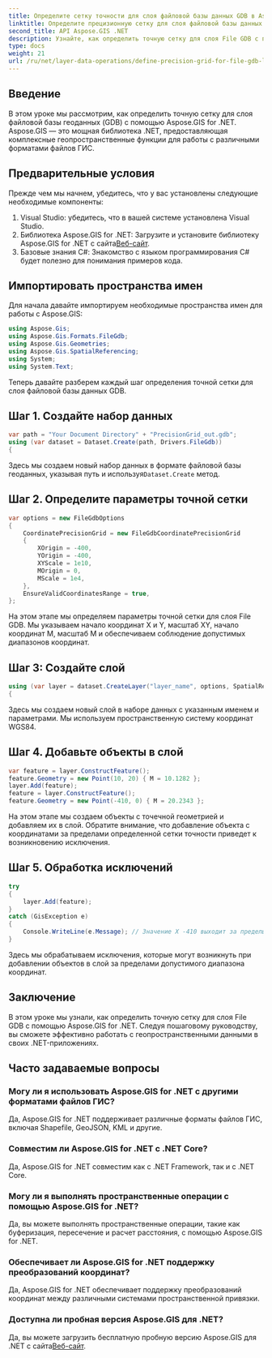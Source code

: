 ```yaml
---
title: Определите сетку точности для слоя файловой базы данных GDB в Aspose.GIS
linktitle: Определите прецизионную сетку для слоя файловой базы данных GDB
second_title: API Aspose.GIS .NET
description: Узнайте, как определить точную сетку для слоя File GDB с помощью Aspose.GIS for .NET. Следуйте нашему пошаговому руководству.
type: docs
weight: 21
url: /ru/net/layer-data-operations/define-precision-grid-for-file-gdb-layer/
---
```

## Введение
В этом уроке мы рассмотрим, как определить точную сетку для слоя файловой базы геоданных (GDB) с помощью Aspose.GIS for .NET. Aspose.GIS — это мощная библиотека .NET, предоставляющая комплексные геопространственные функции для работы с различными форматами файлов ГИС.
## Предварительные условия
Прежде чем мы начнем, убедитесь, что у вас установлены следующие необходимые компоненты:
1. Visual Studio: убедитесь, что в вашей системе установлена Visual Studio.
2.  Библиотека Aspose.GIS for .NET: Загрузите и установите библиотеку Aspose.GIS for .NET с сайта[Веб-сайт](https://releases.aspose.com/gis/net/).
3. Базовые знания C#: Знакомство с языком программирования C# будет полезно для понимания примеров кода.
## Импортировать пространства имен
Для начала давайте импортируем необходимые пространства имен для работы с Aspose.GIS:
```csharp
using Aspose.Gis;
using Aspose.Gis.Formats.FileGdb;
using Aspose.Gis.Geometries;
using Aspose.Gis.SpatialReferencing;
using System;
using System.Text;
```
Теперь давайте разберем каждый шаг определения точной сетки для слоя файловой базы данных GDB.
## Шаг 1. Создайте набор данных
```csharp
var path = "Your Document Directory" + "PrecisionGrid_out.gdb";
using (var dataset = Dataset.Create(path, Drivers.FileGdb))
{
```
 Здесь мы создаем новый набор данных в формате файловой базы геоданных, указывая путь и используя`Dataset.Create` метод.
## Шаг 2. Определите параметры точной сетки
```csharp
var options = new FileGdbOptions
{
    CoordinatePrecisionGrid = new FileGdbCoordinatePrecisionGrid
    {
        XOrigin = -400,
        YOrigin = -400,
        XYScale = 1e10,
        MOrigin = 0,
        MScale = 1e4,
    },
    EnsureValidCoordinatesRange = true,
};
```
На этом этапе мы определяем параметры точной сетки для слоя File GDB. Мы указываем начало координат X и Y, масштаб XY, начало координат M, масштаб M и обеспечиваем соблюдение допустимых диапазонов координат.
## Шаг 3: Создайте слой
```csharp
using (var layer = dataset.CreateLayer("layer_name", options, SpatialReferenceSystem.Wgs84))
{
```
Здесь мы создаем новый слой в наборе данных с указанным именем и параметрами. Мы используем пространственную систему координат WGS84.
## Шаг 4. Добавьте объекты в слой
```csharp
var feature = layer.ConstructFeature();
feature.Geometry = new Point(10, 20) { M = 10.1282 };
layer.Add(feature);
feature = layer.ConstructFeature();
feature.Geometry = new Point(-410, 0) { M = 20.2343 };
```
На этом этапе мы создаем объекты с точечной геометрией и добавляем их в слой. Обратите внимание, что добавление объекта с координатами за пределами определенной сетки точности приведет к возникновению исключения.
## Шаг 5. Обработка исключений
```csharp
try
{
    layer.Add(feature);
}
catch (GisException e)
{
    Console.WriteLine(e.Message); // Значение X -410 выходит за пределы допустимого диапазона.
}
```
Здесь мы обрабатываем исключения, которые могут возникнуть при добавлении объектов в слой за пределами допустимого диапазона координат.
## Заключение
В этом уроке мы узнали, как определить точную сетку для слоя File GDB с помощью Aspose.GIS for .NET. Следуя пошаговому руководству, вы сможете эффективно работать с геопространственными данными в своих .NET-приложениях.
## Часто задаваемые вопросы
### Могу ли я использовать Aspose.GIS for .NET с другими форматами файлов ГИС?
Да, Aspose.GIS for .NET поддерживает различные форматы файлов ГИС, включая Shapefile, GeoJSON, KML и другие.
### Совместим ли Aspose.GIS for .NET с .NET Core?
Да, Aspose.GIS for .NET совместим как с .NET Framework, так и с .NET Core.
### Могу ли я выполнять пространственные операции с помощью Aspose.GIS for .NET?
Да, вы можете выполнять пространственные операции, такие как буферизация, пересечение и расчет расстояния, с помощью Aspose.GIS for .NET.
### Обеспечивает ли Aspose.GIS for .NET поддержку преобразований координат?
Да, Aspose.GIS for .NET обеспечивает поддержку преобразований координат между различными системами пространственной привязки.
### Доступна ли пробная версия Aspose.GIS для .NET?
Да, вы можете загрузить бесплатную пробную версию Aspose.GIS для .NET с сайта[Веб-сайт](https://releases.aspose.com/gis/net/).